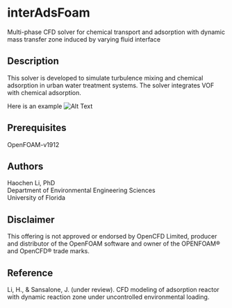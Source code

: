 # interAdsFoam
Multi-phase CFD solver for chemical transport and adsorption with dynamic mass transfer zone induced by varying fluid interface

## Description
This solver is developed to simulate turbulence mixing and chemical adsorption in urban water treatment systems. The solver integrates VOF with chemical adsorption. 

Here is an example 
![Alt Text](https://github.com/Rdfing/interAdsFoam/blob/main/example.gif)

## Prerequisites
OpenFOAM-v1912 

## Authors
Haochen Li, PhD <br />
Department of Environmental Engineering Sciences <br />
University of Florida

## Disclaimer
This offering is not approved or endorsed by OpenCFD Limited, producer and distributor of the OpenFOAM software and owner of the OPENFOAM®  and OpenCFD®  trade marks.

## Reference
Li, H., & Sansalone, J. (under review). CFD modeling of adsorption reactor with dynamic reaction zone under uncontrolled environmental loading. 
